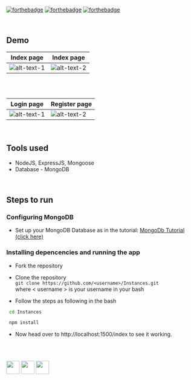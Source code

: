 <br>

[![forthebadge](http://forthebadge.com/images/badges/built-with-love.svg)](http://forthebadge.com)
[![forthebadge](https://forthebadge.com/images/badges/uses-js.svg)](http://forthebadge.com)
[![forthebadge](https://forthebadge.com/images/badges/check-it-out.svg)](https://forthebadge.com)

<br>

## Demo

|           Index page                |         Index page                   |
| ------------------------------------| -------------------------------------|
| ![alt-text-1](./images/.png)| ![alt-text-2](./images/.png)|

<br>
<br>

|           Login page                |         Register page                |
| ----------------------------------- | ------------------------------------ |
| ![alt-text-1](./images/login.png)   | ![alt-text-2](./images/register.png) |

<br>

## Tools used
* NodeJS, ExpressJS, Mongoose
* Database - MongoDB

<br>

## Steps to run

### Configuring MongoDB

* Set up your MongoDB Database as in the tutorial: [MongoDb Tutorial (click here)](https://www.youtube.com/watch?v=FwMwO8pXfq0&t=27s
)
### Installing depencencies and running the app

* Fork the repository

* Clone the repository  
  `git clone https://github.com/<username>/Instances.git`   
  where \< username \> is your username in your bash
* Follow the steps as following in the bash

```sh
 cd Instances

 npm install

```
* Now head over to http://localhost:1500/index to see it working.

<br>
<br>


[<img src="https://image.flaticon.com/icons/svg/185/185964.svg" width="35" padding="10">](https://linkedin.com/in/bishal-deb-0322b6148/)
[<img src="https://image.flaticon.com/icons/svg/185/185981.svg" width="35" padding="10">](https://www.facebook.com/bishal.deb.5811)
[<img src="https://image.flaticon.com/icons/svg/185/185985.svg" width="35" padding="10">](https://www.instagram.com/the_zalophus/)

<br>

